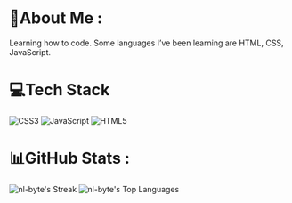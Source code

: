 # 💫About Me :

 Learning how to code. Some languages I’ve been learning are HTML, CSS, JavaScript.

# 💻Tech Stack

![CSS3](https://img.shields.io/badge/css3-%231572B6.svg?style=for-the-badge&logo=css3&logoColor=white) ![JavaScript](https://img.shields.io/badge/javascript-%23323330.svg?style=for-the-badge&logo=javascript&logoColor=%23F7DF1E) 
![HTML5](https://img.shields.io/badge/html5-%23E34F26.svg?style=for-the-badge&logo=html5&logoColor=white)

# 📊GitHub Stats :
![nl-byte's Streak](https://github-readme-streak-stats.herokuapp.com/?user=nl-byte&theme=radical&hide_border=true)
![nl-byte's Top Languages](https://github-readme-stats.vercel.app/api/top-langs/?username=nl-byte&theme=omni&show_icons=true&hide_border=true&layout=compact)